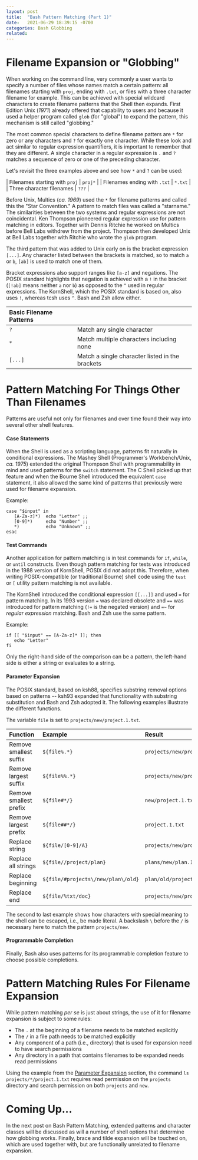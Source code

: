 ```yaml
---
layout: post
title:  "Bash Pattern Matching (Part 1)"
date:   2021-06-29 18:39:15 -0700
categories: Bash Globbing
related: 
---
```


# Filename Expansion or "Globbing"

When working on the command line, very commonly a user wants to
specify a number of files whose names match a certain pattern: all
filenames starting with `proj`, ending with `.txt`, or files with a
three character filename for example. This can be achieved with
special wildcard characters to create filename patterns that the Shell
then expands. First Edition Unix (_1971_) already offered that
capability to users and because it used a helper program called `glob`
(for "global") to expand the pattern, this mechanism is still called
"globbing."

The most common special characters to define filename patters are `*`
for zero or any characters and `?` for exactly one character. While
these look and act similar to regular expression quantifiers, it is
important to remember that they are different. A single character in a
regular expression is `.` and `?`  matches a sequence of zero or one
of the preceding character.

Let's revisit the three examples above and see how `*` and `?` can be
used:

| Filenames starting with `proj` | `proj*` |
| Filenames ending with `.txt`   | `*.txt` |
| Three character filenames      | `???`   |

Before Unix, Multics (_ca. 1969_) used the `*` for filename patterns
and called this the "Star Convention." A pattern to match files was
called a "starname."  The similarities between the two systems and
regular expressions are not coincidental. Ken Thompson pioneered
regular expression use for pattern matching in editors. Together with
Dennis Ritchie he worked on Multics before Bell Labs withdrew from the
project. Thompson then developed Unix at Bell Labs together with
Ritchie who wrote the `glob` program.

The third pattern that was added to Unix early on is the bracket
expression `[...]`. Any character listed between the brackets is
matched, so to match `a` or `b`, `[ab]` is used to match one of them.

Bracket expressions also support ranges like `[a-z]` and
negations. The POSIX standard highlights that negation is achieved
with a `!` in the bracket (`[!ab]` means neither `a` nor `b`) as
opposed to the `^` used in regular expressions. The KornShell, which
the POSIX standard is based on, also uses `!`, whereas tcsh uses
`^`. Bash and Zsh allow either.

| Basic Filename Patterns |                                                 |
| :-                      | :-                                              |
| `?`                     | Match any single character                      |
| `*`                     | Match multiple characters including none        |
| `[...]`                 | Match a single character listed in the brackets |

# Pattern Matching For Things Other Than Filenames

Patterns are useful not only for filenames and over time found their
way into several other shell features.

#### Case Statements

When the Shell is used as a scripting language, patterns fit naturally
in conditional expressions. The Mashey Shell (Programmer's
Workbench/Unix, _ca. 1975_) extended the original Thompson Shell with
programmability in mind and used patterns for the `switch`
statement. The C Shell picked up that feature and when the Bourne
Shell introduced the equivalent `case` statement, it also allowed the
same kind of patterns that previously were used for filename
expansion.

Example:
```
case "$input" in
   [A-Za-z]*)  echo "Letter" ;;
   [0-9]*)     echo "Number" ;;
   *)          echo "Unknown" ;;
esac
```

#### Test Commands

Another application for pattern matching is in test commands for `if`,
`while`, or `until` constructs. Even though pattern matching for tests
was introduced in the 1988 version of KornShell, POSIX did _not_ adopt
this. Therefore, when writing POSIX-compatible (or traditional Bourne)
shell code using the `test` or `[` utility pattern matching is not
available.

The KornShell introduced the conditional expression `[[...]]` and used
`=` for pattern matching. In its 1993 version `=` was declared
obsolete and `==` was introduced for pattern matching (`!=` is the
negated version) and `=~` for _regular expression_ matching. Bash and
Zsh use the same pattern.

Example:

```
if [[ "$input" == [A-Za-z]* ]]; then
   echo "Letter"
fi
```

Only the right-hand side of the comparison can be a pattern, the
left-hand side is either a string or evaluates to a string.

#### Parameter Expansion

The POSIX standard, based on ksh88, specifies substring removal
options based on patterns -- ksh93 expanded that functionality with
substring substitution and Bash and Zsh adopted it. The following
examples illustrate the different functions.

The variable `file` is set to `projects/new/project.1.txt`.

| Function               | Example                            | Result                       |
| :-                     | :-                                 | :-                           |
| Remove smallest suffix | `${file%.*}`                       | `projects/new/project.1`     |
| Remove largest suffix  | `${file%%.*}`                      | `projects/new/project`       |
| Remove smallest prefix | `${file#*/}`                       | `new/project.1.txt`          |
| Remove largest prefix  | `${file##*/}`                      | `project.1.txt`              |
| Replace string         | `${file/[0-9]/A}`                  | `projects/new/project.A.txt` |
| Replace all strings    | `${file//project/plan}`            | `plans/new/plan.1.txt`       |
| Replace beginning      | `${file/#projects\/new/plan\/old}` | `plan/old/project.1.txt`     |
| Replace end            | `${file/%txt/doc}`                 | `projects/new/project.1.doc` |

The second to last example shows how characters with special meaning
to the shell can be escaped, i.e., be made literal. A backslash `\`
before the `/` is necessary here to match the pattern `projects/new`.

#### Programmable Completion

Finally, Bash also uses patterns for its programmable completion
feature to choose possible completions.

# Pattern Matching Rules For Filename Expansion

While pattern matching _per se_ is just about strings, the use of it
for filename expansion is subject to some rules:

- The `.` at the beginning of a filename needs to be matched
  explicitly
- The `/` in a file path needs to be matched explicitly
- Any component of a path (i.e., directory) that is used for expansion
  need to have search permissions
- Any directory in a path that contains filenames to be expanded needs
  read permissions
  
Using the example from the [Parameter Expansion](#parameter-expansion)
section, the command `ls projects/*/project.1.txt` requires read
permission on the `projects` directory and search permission on both
`projects` and `new`.

# Coming Up...

In the next post on Bash Pattern Matching, extended patterns and
character classes will be discussed as will a number of shell options
that determine how globbing works. Finally, brace and tilde expansion
will be touched on, which are used together with, but are functionally
unrelated to filename expansion.
